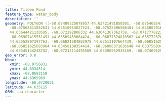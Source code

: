 ```yaml
---
title: Tilden Pond
feature_type: water_body
description: ''
geometry: POLYGON ((-68.07409525078957 44.63421491858501, -68.07546854180546 44.63412330198364,
  -68.07568311852631 44.63510053827524, -68.07525396508461 44.63580291669454, -68.07469606560936
  44.63644421130505, -68.072292806332 44.63641367362759, -68.07177782220126 44.63659689945385,
  -68.06907415551491 44.63589453064424, -68.06877374810502 44.6357723786796, -68.06821584862975
  44.63552807397763, -68.06821584862975 44.63513107664439, -68.06851625603964 44.63510053827524,
  -68.06851625603964 44.63458138354414, -68.06980371636648 44.63375683413174, -68.07049036187443
  44.63345144248782, -68.07212114495569 44.63390952935169, -68.07409525078957 44.63421491858501))
geo_error: 0.0
bbox:
  xmin: -68.0756831
  ymin: 44.6334514
  xmax: -68.0682158
  ymax: 44.6365969
longitude: -68.0720031
latitude: 44.635115
OSM: .na.character
---
```

